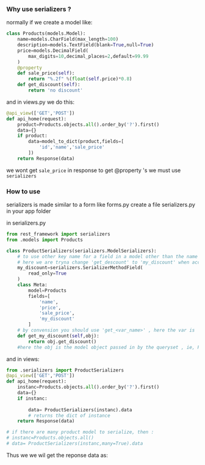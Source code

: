 ### Why use serializers ?

normally if we create a model like:
```python
class Products(models.Model):
	name=models.CharField(max_length=100)
	description=models.TextField(blank=True,null=True)
	price=models.DecimalField(
		max_digits=10,decimal_places=2,default=99.99
	)
	@property
	def sale_price(self):
		return "%.2f" %(float(self.price)*0.8)
	def get_discount(self):
		return 'no discount'
```
and in views.py we do this:
```python
@api_view(['GET','POST'])
def api_home(request):
	product=Products.objects.all().order_by('?').first()
	data={}
	if product:
		data=model_to_dict(product,fields=[
			'id','name','sale_price'
		])
	return Response(data)
```

we wont get `sale_price` in response
to get @property 's  we must use `serializers`

### How to use

serializers is made similar to a form
like forms.py create a file serializers.py in your app folder

in serializers.py
```python
from rest_framework import serializers
from .models import Products

class ProductSerializers(serializers.ModelSerializers):
	# to use other key name for a field in a model other than the name specified when creating the model, like 'get_descount' in this case
	# here we are tryna change 'get_descount' to 'my_discount' when accessing through rest_framework api
	my_discount=serializers.SerializerMethodField(
		read_only=True
	)
	class Meta:
		model=Products
		fields=[
			'name',
			'price',
			'sale_price',
			'my_discount'
		]
	# by convension you should use 'get_<var_name>' , here the var is 'my_discount' ,hence function is 'get_my_discount'.
	def get_my_discount(self,obj):
		return obj.get_discount()
	#here the obj is the model object passed in by the queryset , ie, ProductSerializers(instance) => instance model obj
```

and in views:
```python
from .serializers import ProductSerializers
@api_view(['GET','POST'])
def api_home(request):
	instanc=Products.objects.all().order_by('?').first()
	data={}
	if instanc:
		
		data= ProductSerializers(instanc).data
		# returns the dict of instance
	return Response(data)

# if there are many product model to serialize, then :
# instanc=Products.objects.all()
# data= ProductSerializers(instanc,many=True).data
```

Thus we we wil get the reponse data as:
